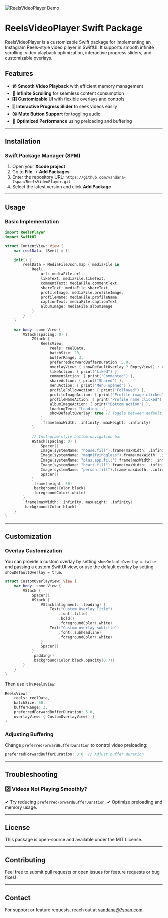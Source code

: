 ![ReelsVideoPlayer Demo](ReelVideoPlayer-4.gif)

# ReelsVideoPlayer Swift Package

ReelsVideoPlayer is a customizable Swift package for implementing an Instagram Reels-style video player in SwiftUI. It supports smooth infinite scrolling, video playback optimization, interactive progress sliders, and customizable overlays.

## Features

- 📹 **Smooth Video Playback** with efficient memory management
- 🔄 **Infinite Scrolling** for seamless content consumption
- 🎛 **Customizable UI** with flexible overlays and controls
- 🎚 **Interactive Progress Slider** to seek videos easily
- 🔇 **Mute Button Support** for toggling audio
- 🚀 **Optimized Performance** using preloading and buffering

---

## Installation

### Swift Package Manager (SPM)

1. Open your **Xcode project**
2. Go to **File** → **Add Packages**
3. Enter the repository URL: `https://github.com/vandana-7span/ReelsVideoPlayer.git`
4. Select the latest version and click **Add Package**

---

## Usage

### Basic Implementation

```swift
import ReelsPlayer
import SwiftUI

struct ContentView: View {
    var reelData: [Reel] = []
    
    init() {
        reelData = MediaFileJson.map { mediaFile in
            Reel(
                url: mediaFile.url,
                likeText: mediaFile.likeText,
                commentText: mediaFile.commentText,
                shareText: mediaFile.shareText,
                profileImage: mediaFile.profileImage,
                profileName: mediaFile.profileName,
                captionText: mediaFile.captionText,
                albumImage: mediaFile.albumImage
            )
        }
    }
    
    var body: some View {
        VStack(spacing: 0) {
            ZStack {
                ReelsView(
                    reels: reelData,
                    batchSize: 20,
                    bufferRange: 3,
                    preferredForwardBufferDuration: 5.0,
                    overlayView: { showDefaultOverlay ? EmptyView() : CustomOverlayView() },
                    likeAction: { print("Liked") },
                    commentAction: { print("Commented") },
                    shareAction: { print("Shared") },
                    menuAction: { print("Menu opened") },
                    profileFollowAction: { print("Followed") },
                    profileImageAction: { print("Profile image clicked") },
                    profileNameAction: { print("Profile name clicked") },
                    albumImageAction: { print("Bottom action") },
                    loadingText: "Loading...",
                    showDefaultOverlay: true // Toggle between default and custom overlay
                )
                .frame(maxWidth: .infinity, maxHeight: .infinity)
            }
            
            // Instagram-style bottom navigation bar
            HStack(spacing: 0) {
                Spacer()
                Image(systemName: "house.fill").frame(maxWidth: .infinity)
                Image(systemName: "magnifyingglass").frame(maxWidth: .infinity)
                Image(systemName: "plus.app.fill").frame(maxWidth: .infinity)
                Image(systemName: "heart.fill").frame(maxWidth: .infinity)
                Image(systemName: "person.fill").frame(maxWidth: .infinity)
                Spacer()
            }
            .frame(height: 50)
            .background(Color.black)
            .foregroundColor(.white)
        }
        .frame(maxWidth: .infinity, maxHeight: .infinity)
        .background(Color.black)
    }
}
```

---
## Customization

### Overlay Customization

You can provide a custom overlay by setting `showDefaultOverlay = false` and passing a custom SwiftUI view, or use the default overlay by setting `showDefaultOverlay = true`.

```swift
struct CustomOverlayView: View {
    var body: some View {
        VStack {
            Spacer()
            HStack {
                VStack(alignment: .leading) {
                    Text("Custom Overlay Title")
                        .font(.title)
                        .bold()
                        .foregroundColor(.white)
                    Text("Custom overlay subtitle")
                        .font(.subheadline)
                        .foregroundColor(.white)
                }
                Spacer()
            }
            .padding()
            .background(Color.black.opacity(0.7))
        }
    }
}
```

Then use it in `ReelsView`:

```swift
ReelsView(
    reels: reelData,
    batchSize: 50,
    bufferRange: 3,
    preferredForwardBufferDuration: 5.0,
    overlayView: { CustomOverlayView() }
)
```

### Adjusting Buffering

Change `preferredForwardBufferDuration` to control video preloading:

```swift
preferredForwardBufferDuration: 8.0  // Adjust buffer duration
```
---

## Troubleshooting

### 2️⃣ Videos Not Playing Smoothly?

✔ Try reducing `preferredForwardBufferDuration`. ✔ Optimize preloading and memory usage.

---

## License

This package is open-source and available under the MIT License.

---

## Contributing

Feel free to submit pull requests or open issues for feature requests or bug fixes!

---

## Contact

For support or feature requests, reach out at [vandana@7span.com](mailto\:vandana@7span.com).

